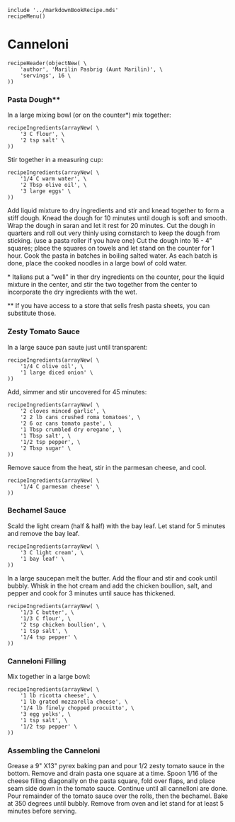~~~ markdown-script
include '../markdownBookRecipe.mds'
recipeMenu()
~~~

# Canneloni

~~~ markdown-script
recipeHeader(objectNew( \
    'author', 'Marilin Pasbrig (Aunt Marilin)', \
    'servings', 16 \
))
~~~

### Pasta Dough\**

In a large mixing bowl (or on the counter\*) mix together:

~~~ markdown-script
recipeIngredients(arrayNew( \
    '3 C flour', \
    '2 tsp salt' \
))
~~~

Stir together in a measuring cup:

~~~ markdown-script
recipeIngredients(arrayNew( \
    '1/4 C warm water', \
    '2 Tbsp olive oil', \
    '3 large eggs' \
))
~~~

Add liquid mixture to dry ingredients and stir and knead together to form a stiff dough. Knead the
dough for 10 minutes until dough is soft and smooth. Wrap the dough in saran and let it rest for 20
minutes. Cut the dough in quarters and roll out very thinly using cornstarch to keep the dough from
sticking. (use a pasta roller if you have one) Cut the dough into 16 - 4" squares; place the squares
on towels and let stand on the counter for 1 hour. Cook the pasta in batches in boiling salted
water. As each batch is done, place the cooked noodles in a large bowl of cold water.

\* Italians put a "well" in ther dry ingredients on the counter, pour the liquid mixture in the
center, and stir the two together from the center to incorporate the dry ingredients with the wet.

\** If you have access to a store that sells fresh pasta sheets, you can substitute those.


### Zesty Tomato Sauce

In a large sauce pan saute just until transparent:

~~~ markdown-script
recipeIngredients(arrayNew( \
    '1/4 C olive oil', \
    '1 large diced onion' \
))
~~~

Add, simmer and stir uncovered for 45 minutes:

~~~ markdown-script
recipeIngredients(arrayNew( \
    '2 cloves minced garlic', \
    '2 2 lb cans crushed roma tomatoes', \
    '2 6 oz cans tomato paste', \
    '1 Tbsp crumbled dry oregano', \
    '1 Tbsp salt', \
    '1/2 tsp pepper', \
    '2 Tbsp sugar' \
))
~~~

Remove sauce from the heat, stir in the parmesan cheese, and cool.

~~~ markdown-script
recipeIngredients(arrayNew( \
    '1/4 C parmesan cheese' \
))
~~~


### Bechamel Sauce

Scald the light cream (half & half) with the bay leaf. Let stand for 5 minutes and remove the bay
leaf.

~~~ markdown-script
recipeIngredients(arrayNew( \
    '3 C light cream', \
    '1 bay leaf' \
))
~~~

In a large saucepan melt the butter. Add the flour and stir and cook until bubbly. Whisk in the hot
cream and add the chicken boullion, salt, and pepper and cook for 3 minutes until sauce has
thickened.

~~~ markdown-script
recipeIngredients(arrayNew( \
    '1/3 C butter', \
    '1/3 C flour', \
    '2 tsp chicken boullion', \
    '1 tsp salt', \
    '1/4 tsp pepper' \
))
~~~


### Canneloni Filling

Mix together in a large bowl:

~~~ markdown-script
recipeIngredients(arrayNew( \
    '1 lb ricotta cheese', \
    '1 lb grated mozzarella cheese', \
    '1/4 lb finely chopped procuitto', \
    '3 egg yolks', \
    '1 tsp salt', \
    '1/2 tsp pepper' \
))
~~~


### Assembling the Canneloni

Grease a 9" X13" pyrex baking pan and pour 1/2 zesty tomato sauce in the bottom. Remove and drain
pasta one square at a time. Spoon 1/16 of the cheese filling diagonally on the pasta square, fold
over flaps, and place seam side down in the tomato sauce. Continue until all cannelloni are done.
Pour remainder of the tomato sauce over the rolls, then the bechamel. Bake at 350 degrees until
bubbly. Remove from oven and let stand for at least 5 minutes before serving.
